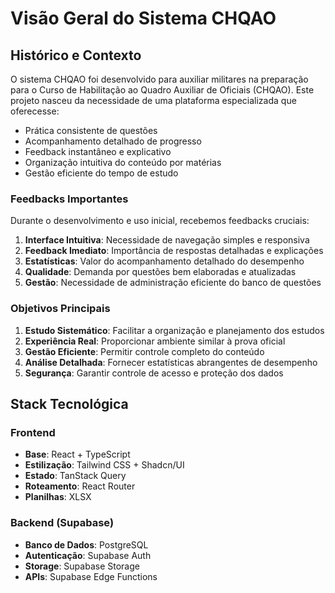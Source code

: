 # Visão Geral do Sistema CHQAO

## Histórico e Contexto
O sistema CHQAO foi desenvolvido para auxiliar militares na preparação para o Curso de Habilitação ao Quadro Auxiliar de Oficiais (CHQAO). Este projeto nasceu da necessidade de uma plataforma especializada que oferecesse:

- Prática consistente de questões
- Acompanhamento detalhado de progresso
- Feedback instantâneo e explicativo
- Organização intuitiva do conteúdo por matérias
- Gestão eficiente do tempo de estudo

### Feedbacks Importantes
Durante o desenvolvimento e uso inicial, recebemos feedbacks cruciais:

1. **Interface Intuitiva**: Necessidade de navegação simples e responsiva
2. **Feedback Imediato**: Importância de respostas detalhadas e explicações
3. **Estatísticas**: Valor do acompanhamento detalhado do desempenho
4. **Qualidade**: Demanda por questões bem elaboradas e atualizadas
5. **Gestão**: Necessidade de administração eficiente do banco de questões

### Objetivos Principais
1. **Estudo Sistemático**: Facilitar a organização e planejamento dos estudos
2. **Experiência Real**: Proporcionar ambiente similar à prova oficial
3. **Gestão Eficiente**: Permitir controle completo do conteúdo
4. **Análise Detalhada**: Fornecer estatísticas abrangentes de desempenho
5. **Segurança**: Garantir controle de acesso e proteção dos dados

## Stack Tecnológica

### Frontend
- **Base**: React + TypeScript
- **Estilização**: Tailwind CSS + Shadcn/UI
- **Estado**: TanStack Query
- **Roteamento**: React Router
- **Planilhas**: XLSX

### Backend (Supabase)
- **Banco de Dados**: PostgreSQL
- **Autenticação**: Supabase Auth
- **Storage**: Supabase Storage
- **APIs**: Supabase Edge Functions